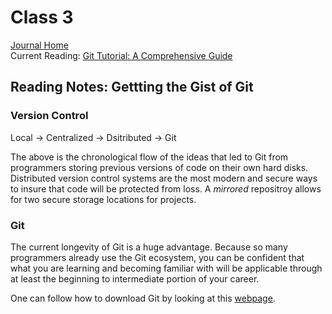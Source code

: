 # Class 3

[Journal Home](README.md)  
Current Reading: [Git Tutorial: A Comprehensive Guide](https://blog.udemy.com/git-tutorial-a-comprehensive-guide/)

## Reading Notes: Gettting the Gist of Git

### Version Control

Local -> Centralized -> Dsitributed -> Git

The above is the chronological flow of the ideas that led to Git from programmers storing previous versions of code on their own hard disks. Distributed version control systems are the most modern and secure ways to insure that code will be protected from loss. A *mirrored* repositroy allows for two secure storage locations for projects.

### Git

The current longevity of Git is a huge advantage. Because so many programmers already use the Git ecosystem, you can be confident that what you are learning and becoming familiar with will be applicable through at least the beginning to intermediate portion of your career.

One can follow how to download Git by looking at this [webpage](https://blog.udemy.com/git-tutorial-a-comprehensive-guide/).

